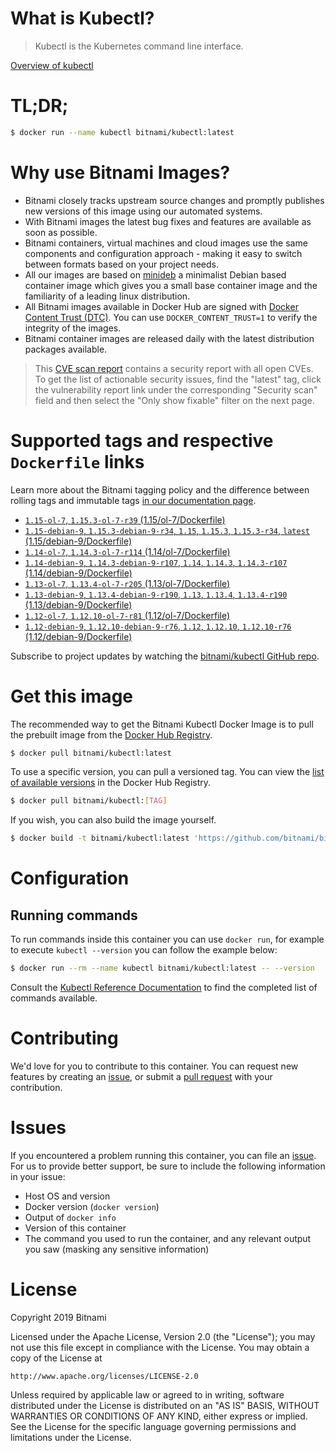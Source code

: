 
# What is Kubectl?

> Kubectl is the Kubernetes command line interface.

[Overview of kubectl](https://kubernetes.io/docs/reference/kubectl/overview/)

# TL;DR;

```bash
$ docker run --name kubectl bitnami/kubectl:latest
```

# Why use Bitnami Images?

* Bitnami closely tracks upstream source changes and promptly publishes new versions of this image using our automated systems.
* With Bitnami images the latest bug fixes and features are available as soon as possible.
* Bitnami containers, virtual machines and cloud images use the same components and configuration approach - making it easy to switch between formats based on your project needs.
* All our images are based on [minideb](https://github.com/bitnami/minideb) a minimalist Debian based container image which gives you a small base container image and the familiarity of a leading linux distribution.
* All Bitnami images available in Docker Hub are signed with [Docker Content Trust (DTC)](https://docs.docker.com/engine/security/trust/content_trust/). You can use `DOCKER_CONTENT_TRUST=1` to verify the integrity of the images.
* Bitnami container images are released daily with the latest distribution packages available.


> This [CVE scan report](https://quay.io/repository/bitnami/kubectl?tab=tags) contains a security report with all open CVEs. To get the list of actionable security issues, find the "latest" tag, click the vulnerability report link under the corresponding "Security scan" field and then select the "Only show fixable" filter on the next page.

# Supported tags and respective `Dockerfile` links

Learn more about the Bitnami tagging policy and the difference between rolling tags and immutable tags [in our documentation page](https://docs.bitnami.com/containers/how-to/understand-rolling-tags-containers/).


* [`1.15-ol-7`, `1.15.3-ol-7-r39` (1.15/ol-7/Dockerfile)](https://github.com/bitnami/bitnami-docker-kubectl/blob/1.15.3-ol-7-r39/1.15/ol-7/Dockerfile)
* [`1.15-debian-9`, `1.15.3-debian-9-r34`, `1.15`, `1.15.3`, `1.15.3-r34`, `latest` (1.15/debian-9/Dockerfile)](https://github.com/bitnami/bitnami-docker-kubectl/blob/1.15.3-debian-9-r34/1.15/debian-9/Dockerfile)
* [`1.14-ol-7`, `1.14.3-ol-7-r114` (1.14/ol-7/Dockerfile)](https://github.com/bitnami/bitnami-docker-kubectl/blob/1.14.3-ol-7-r114/1.14/ol-7/Dockerfile)
* [`1.14-debian-9`, `1.14.3-debian-9-r107`, `1.14`, `1.14.3`, `1.14.3-r107` (1.14/debian-9/Dockerfile)](https://github.com/bitnami/bitnami-docker-kubectl/blob/1.14.3-debian-9-r107/1.14/debian-9/Dockerfile)
* [`1.13-ol-7`, `1.13.4-ol-7-r205` (1.13/ol-7/Dockerfile)](https://github.com/bitnami/bitnami-docker-kubectl/blob/1.13.4-ol-7-r205/1.13/ol-7/Dockerfile)
* [`1.13-debian-9`, `1.13.4-debian-9-r190`, `1.13`, `1.13.4`, `1.13.4-r190` (1.13/debian-9/Dockerfile)](https://github.com/bitnami/bitnami-docker-kubectl/blob/1.13.4-debian-9-r190/1.13/debian-9/Dockerfile)
* [`1.12-ol-7`, `1.12.10-ol-7-r81` (1.12/ol-7/Dockerfile)](https://github.com/bitnami/bitnami-docker-kubectl/blob/1.12.10-ol-7-r81/1.12/ol-7/Dockerfile)
* [`1.12-debian-9`, `1.12.10-debian-9-r76`, `1.12`, `1.12.10`, `1.12.10-r76` (1.12/debian-9/Dockerfile)](https://github.com/bitnami/bitnami-docker-kubectl/blob/1.12.10-debian-9-r76/1.12/debian-9/Dockerfile)

Subscribe to project updates by watching the [bitnami/kubectl GitHub repo](https://github.com/bitnami/bitnami-docker-kubectl).

# Get this image

The recommended way to get the Bitnami Kubectl Docker Image is to pull the prebuilt image from the [Docker Hub Registry](https://hub.docker.com/r/bitnami/kubectl).

```bash
$ docker pull bitnami/kubectl:latest
```

To use a specific version, you can pull a versioned tag. You can view the [list of available versions](https://hub.docker.com/r/bitnami/kubectl/tags/) in the Docker Hub Registry.

```bash
$ docker pull bitnami/kubectl:[TAG]
```

If you wish, you can also build the image yourself.

```bash
$ docker build -t bitnami/kubectl:latest 'https://github.com/bitnami/bitnami-docker-kubectl.git#master:1.15/debian-9'
```

# Configuration

## Running commands

To run commands inside this container you can use `docker run`, for example to execute `kubectl --version` you can follow the example below:

```bash
$ docker run --rm --name kubectl bitnami/kubectl:latest -- --version
```

Consult the [Kubectl Reference Documentation](https://kubernetes.io/docs/reference/generated/kubectl/kubectl-commands) to find the completed list of commands available.

# Contributing

We'd love for you to contribute to this container. You can request new features by creating an [issue](https://github.com/bitnami/bitnami-docker-kubectl/issues), or submit a [pull request](https://github.com/bitnami/bitnami-docker-kubectl/pulls) with your contribution.

# Issues

If you encountered a problem running this container, you can file an [issue](https://github.com/bitnami/bitnami-docker-kubectl/issues). For us to provide better support, be sure to include the following information in your issue:

- Host OS and version
- Docker version (`docker version`)
- Output of `docker info`
- Version of this container
- The command you used to run the container, and any relevant output you saw (masking any sensitive information)

# License

Copyright 2019 Bitnami

Licensed under the Apache License, Version 2.0 (the "License");
you may not use this file except in compliance with the License.
You may obtain a copy of the License at

    http://www.apache.org/licenses/LICENSE-2.0

Unless required by applicable law or agreed to in writing, software
distributed under the License is distributed on an "AS IS" BASIS,
WITHOUT WARRANTIES OR CONDITIONS OF ANY KIND, either express or implied.
See the License for the specific language governing permissions and
limitations under the License.
